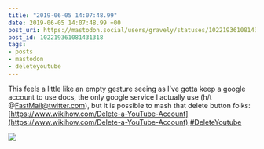 ```yaml
---
title: "2019-06-05 14:07:48.99"
date: 2019-06-05 14:07:48.99 +00
post_uri: https://mastodon.social/users/gravely/statuses/102219361081431318
post_id: 102219361081431318
tags:
- posts
- mastodon
- deleteyoutube
---
```

This feels a little like an empty gesture seeing as I’ve gotta keep a google account to use docs, the only google service I actually use (h/t @FastMail@twitter.com), but it is possible to mash that delete button folks: [https://www.wikihow.com/Delete-a-YouTube-Account](https://www.wikihow.com/Delete-a-YouTube-Account) [#DeleteYoutube](https://mastodon.social/tags/DeleteYoutube)


![](/images/15324937.jpg)

